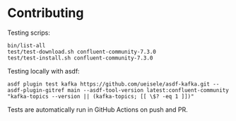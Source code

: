 # Contributing

Testing scrips:

```shell
bin/list-all
test/test-download.sh confluent-community-7.3.0
test/test-install.sh confluent-community-7.3.0
```

Testing locally with asdf:

```shell
asdf plugin test kafka https://github.com/ueisele/asdf-kafka.git --asdf-plugin-gitref main --asdf-tool-version latest:confluent-community "kafka-topics --version || (kafka-topics; [[ \$? -eq 1 ]])"
```

Tests are automatically run in GitHub Actions on push and PR.
